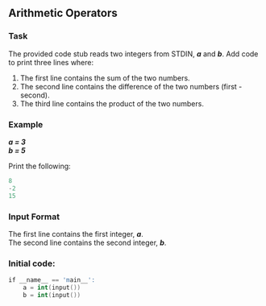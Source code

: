 ## Arithmetic Operators   

### Task   
The provided code stub reads two integers from STDIN, _**a**_ and _**b**_. Add code to print three lines where:   
1. The first line contains the sum of the two numbers.   
2. The second line contains the difference of the two numbers (first - second).   
3. The third line contains the product of the two numbers.   

### Example   
_**a = 3   
b = 5**_   

Print the following:   
```s
8   
-2   
15   
```
### Input Format ###  
The first line contains the first integer, _**a**_.   
The second line contains the second integer, _**b**_.   

### Initial code: ###   
```s
if __name__ == 'main__':   
    a = int(input())   
    b = int(input())   
```
